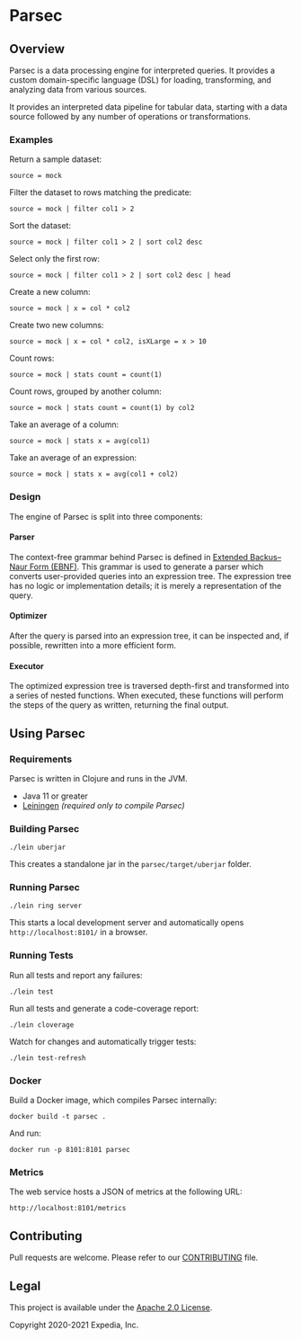 # Parsec

## Overview

Parsec is a data processing engine for interpreted queries. It provides a custom domain-specific language (DSL) for loading, transforming, and analyzing data from various sources.

It provides an interpreted data pipeline for tabular data, starting with a
data source followed by any number of operations or transformations.

### Examples

Return a sample dataset:

    source = mock

Filter the dataset to rows matching the predicate:

    source = mock | filter col1 > 2

Sort the dataset:

    source = mock | filter col1 > 2 | sort col2 desc

Select only the first row:

    source = mock | filter col1 > 2 | sort col2 desc | head

Create a new column:

    source = mock | x = col * col2

Create two new columns:

    source = mock | x = col * col2, isXLarge = x > 10

Count rows:

    source = mock | stats count = count(1)

Count rows, grouped by another column:

    source = mock | stats count = count(1) by col2

Take an average of a column:

    source = mock | stats x = avg(col1)

Take an average of an expression:

    source = mock | stats x = avg(col1 + col2)

### Design

The engine of Parsec is split into three components:

#### Parser

The context-free grammar behind Parsec is defined in
[Extended Backus–Naur Form (EBNF)](https://en.wikipedia.org/wiki/Extended_Backus%E2%80%93Naur_Form).
This grammar is used to generate a parser which converts user-provided queries into an
expression tree.  The expression tree has no logic or implementation details;
it is merely a representation of the query.

#### Optimizer

After the query is parsed into an expression tree, it can be inspected and,
if possible, rewritten into a more efficient form.

#### Executor

The optimized expression tree is traversed depth-first and transformed into a
series of nested functions.  When executed, these functions will perform
the steps of the query as written, returning the final output.

## Using Parsec

### Requirements

Parsec is written in Clojure and runs in the JVM.

* Java 11 or greater
* [Leiningen](http://leiningen.org/)  _(required only to compile Parsec)_

### Building Parsec

    ./lein uberjar

This creates a standalone jar in the `parsec/target/uberjar` folder.

### Running Parsec

    ./lein ring server

This starts a local development server and automatically opens `http://localhost:8101/` in a browser.

### Running Tests

Run all tests and report any failures:

    ./lein test

Run all tests and generate a code-coverage report:

    ./lein cloverage

Watch for changes and automatically trigger tests:

    ./lein test-refresh

### Docker

Build a Docker image, which compiles Parsec internally:

    docker build -t parsec .

And run:

    docker run -p 8101:8101 parsec

### Metrics

The web service hosts a JSON of metrics at the following URL:

    http://localhost:8101/metrics

## Contributing
Pull requests are welcome. Please refer to our [CONTRIBUTING](./CONTRIBUTING.md) file.

## Legal
This project is available under the [Apache 2.0 License](http://www.apache.org/licenses/LICENSE-2.0.html).

Copyright 2020-2021 Expedia, Inc.
